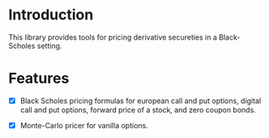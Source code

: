 # Introduction

This library provides tools for pricing derivative secureties in a Black-Scholes setting.

# Features

- [x] Black Scholes pricing formulas for european call and put options, digital call and put options, forward price of a stock,
    and zero coupon bonds.
- [x] Monte-Carlo pricer for vanilla options.
 
